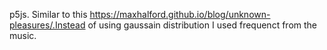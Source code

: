 p5js.
Similar to this https://maxhalford.github.io/blog/unknown-pleasures/.Instead of using gaussain distribution I used frequenct from the music.
